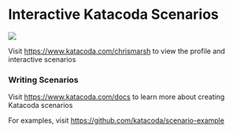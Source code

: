 # Interactive Katacoda Scenarios

[![](http://shields.katacoda.com/katacoda/chrismarsh/count.svg)](https://www.katacoda.com/chrismarsh "Get your profile on Katacoda.com")

Visit https://www.katacoda.com/chrismarsh to view the profile and interactive scenarios

### Writing Scenarios
Visit https://www.katacoda.com/docs to learn more about creating Katacoda scenarios

For examples, visit https://github.com/katacoda/scenario-example
